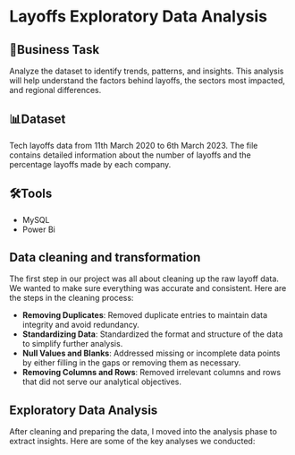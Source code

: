 # Layoffs Exploratory Data Analysis
## 💼Business Task
Analyze the dataset to identify trends, patterns, and insights. This analysis will help understand the factors behind layoffs, the sectors most impacted, and regional differences.
## 📊Dataset
Tech layoffs data from 11th March 2020 to 6th March 2023. The file contains detailed information about the number of layoffs and the percentage layoffs made by each company.
## 🛠️Tools
- MySQL
- Power Bi
## Data cleaning and transformation
The first step in our project was all about cleaning up the raw layoff data. We wanted to make sure everything was accurate and consistent. Here are the steps in the cleaning process:

- __Removing Duplicates__: Removed duplicate entries to maintain data integrity and avoid redundancy.
- __Standardizing Data__: Standardized the format and structure of the data to simplify further analysis.
- __Null Values and Blanks__: Addressed missing or incomplete data points by either filling in the gaps or removing them as necessary.
- __Removing Columns and Rows__: Removed irrelevant columns and rows that did not serve our analytical objectives.

## Exploratory Data Analysis
After cleaning and preparing the data, I moved into the analysis phase to extract  insights. Here are some of the key analyses we conducted:
